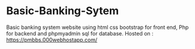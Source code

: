 # Basic-Banking-Sytem
Basic banking system website using html css bootstrap for front end, Php for backend and phpmyadmin sql for database.
Hosted on : https://pmbbs.000webhostapp.com/
